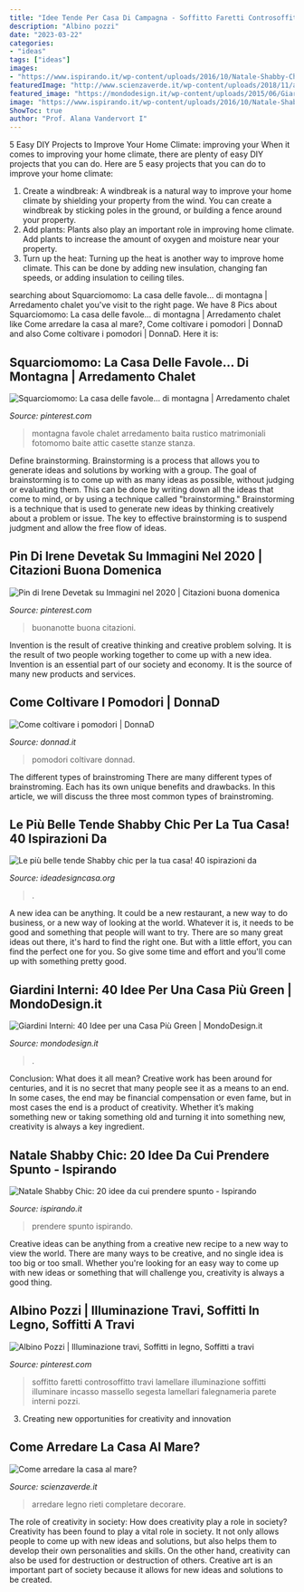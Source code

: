 ```yaml
---
title: "Idee Tende Per Casa Di Campagna - Soffitto Faretti Controsoffitto Travi Lamellare Illuminazione Soffitti Illuminare Incasso Massello Segesta Lamellari Falegnameria Parete Interni Pozzi"
description: "Albino pozzi"
date: "2023-03-22"
categories:
- "ideas"
tags: ["ideas"]
images:
- "https://www.ispirando.it/wp-content/uploads/2016/10/Natale-Shabby-Chic-Albero-di-Natale.jpg"
featuredImage: "http://www.scienzaverde.it/wp-content/uploads/2018/11/arredare-casa-al-mare.jpg"
featured_image: "https://mondodesign.it/wp-content/uploads/2015/06/Giardini-Interni-37.jpg"
image: "https://www.ispirando.it/wp-content/uploads/2016/10/Natale-Shabby-Chic-Albero-di-Natale.jpg"
ShowToc: true
author: "Prof. Alana Vandervort I"
---
```



5 Easy DIY Projects to Improve Your Home Climate: improving your
When it comes to improving your home climate, there are plenty of easy DIY projects that you can do. Here are 5 easy projects that you can do to improve your home climate: 
1. Create a windbreak: A windbreak is a natural way to improve your home climate by shielding your property from the wind. You can create a windbreak by sticking poles in the ground, or building a fence around your property. 
2. Add plants: Plants also play an important role in improving home climate. Add plants to increase the amount of oxygen and moisture near your property. 
3. Turn up the heat: Turning up the heat is another way to improve home climate. This can be done by adding new insulation, changing fan speeds, or adding insulation to ceiling tiles. 

	

		
searching about Squarciomomo: La casa delle favole... di montagna | Arredamento chalet you've visit to the right page. We have 8 Pics about Squarciomomo: La casa delle favole... di montagna | Arredamento chalet like Come arredare la casa al mare?, Come coltivare i pomodori | DonnaD and also Come coltivare i pomodori | DonnaD. Here it is:
		
    
## Squarciomomo: La Casa Delle Favole... Di Montagna | Arredamento Chalet

<img loading=lazy src="https://i.pinimg.com/originals/1a/cb/49/1acb491c596713182cedfbafa04aa3d3.jpg" onerror="this.onerror=null;this.src='https://tse1.mm.bing.net/th?id=OIP.4HOlVhg_Wf1pPzv_8J6XdgHaE6&amp;pid=15.1';" alt="Squarciomomo: La casa delle favole... di montagna | Arredamento chalet">

_Source: pinterest.com_

>montagna favole chalet arredamento baita rustico matrimoniali fotomomo baite attic casette stanze stanza. 

	

Define brainstorming.
Brainstorming is a process that allows you to generate ideas and solutions by working with a group. The goal of brainstorming is to come up with as many ideas as possible, without judging or evaluating them. This can be done by writing down all the ideas that come to mind, or by using a technique called "brainstorming." Brainstorming is a technique that is used to generate new ideas by thinking creatively about a problem or issue. The key to effective brainstorming is to suspend judgment and allow the free flow of ideas.

    
## Pin Di Irene Devetak Su Immagini Nel 2020 | Citazioni Buona Domenica

<img loading=lazy src="https://i.pinimg.com/736x/22/1a/16/221a16c215d5d2616d008cce227c3534.jpg" onerror="this.onerror=null;this.src='https://tse3.mm.bing.net/th?id=OIP.owgq1VABZ000aFcvPJHFiQHaLh&amp;pid=15.1';" alt="Pin di Irene Devetak su Immagini nel 2020 | Citazioni buona domenica">

_Source: pinterest.com_

>buonanotte buona citazioni. 

	

Invention is the result of creative thinking and creative problem solving. It is the result of two people working together to come up with a new idea. Invention is an essential part of our society and economy. It is the source of many new products and services.

    
## Come Coltivare I Pomodori | DonnaD

<img loading=lazy src="http://www.donnad.it/sites/default/files/styles/foglia_569x321/public/201522/come-coltivare-i-pomodori-in-casa.jpg?itok=vlfJgOqP" onerror="this.onerror=null;this.src='https://tse2.mm.bing.net/th?id=OIP.rE5Y8N1y_lWZpKCLut6zSwHaK8&amp;pid=15.1';" alt="Come coltivare i pomodori | DonnaD">

_Source: donnad.it_

>pomodori coltivare donnad. 

	

The different types of brainstroming
There are many different types of brainstroming. Each has its own unique benefits and drawbacks. In this article, we will discuss the three most common types of brainstroming.

    
## Le Più Belle Tende Shabby Chic Per La Tua Casa! 40 Ispirazioni Da

<img loading=lazy src="https://www.ideadesigncasa.org/wp-content/uploads/2019/11/tende-shabby-chic-casa-7.jpg" onerror="this.onerror=null;this.src='https://tse2.mm.bing.net/th?id=OIP.QInrEK51dknx68xo8pKkugHaHa&amp;pid=15.1';" alt="Le più belle tende Shabby chic per la tua casa! 40 ispirazioni da">

_Source: ideadesigncasa.org_

>. 

	

A new idea can be anything. It could be a new restaurant, a new way to do business, or a new way of looking at the world. Whatever it is, it needs to be good and something that people will want to try. There are so many great ideas out there, it's hard to find the right one. But with a little effort, you can find the perfect one for you. So give some time and effort and you'll come up with something pretty good.

    
## Giardini Interni: 40 Idee Per Una Casa Più Green | MondoDesign.it

<img loading=lazy src="https://mondodesign.it/wp-content/uploads/2015/06/Giardini-Interni-37.jpg" onerror="this.onerror=null;this.src='https://tse2.mm.bing.net/th?id=OIP.lJIGpICvmZrDKBErRpfX0AHaLP&amp;pid=15.1';" alt="Giardini Interni: 40 Idee per una Casa Più Green | MondoDesign.it">

_Source: mondodesign.it_

>. 

	

Conclusion: What does it all mean?
Creative work has been around for centuries, and it is no secret that many people see it as a means to an end. In some cases, the end may be financial compensation or even fame, but in most cases the end is a product of creativity. Whether it’s making something new or taking something old and turning it into something new, creativity is always a key ingredient.

    
## Natale Shabby Chic: 20 Idee Da Cui Prendere Spunto - Ispirando

<img loading=lazy src="https://www.ispirando.it/wp-content/uploads/2016/10/Natale-Shabby-Chic-Albero-di-Natale.jpg" onerror="this.onerror=null;this.src='https://tse2.mm.bing.net/th?id=OIP.CD5qij_Iq8A2Vd5NDOp7cwHaJ4&amp;pid=15.1';" alt="Natale Shabby Chic: 20 idee da cui prendere spunto - Ispirando">

_Source: ispirando.it_

>prendere spunto ispirando. 

	

Creative ideas can be anything from a creative new recipe to a new way to view the world. There are many ways to be creative, and no single idea is too big or too small. Whether you're looking for an easy way to come up with new ideas or something that will challenge you, creativity is always a good thing.

    
## Albino Pozzi | Illuminazione Travi, Soffitti In Legno, Soffitti A Travi

<img loading=lazy src="https://i.pinimg.com/736x/fd/19/94/fd19946968a6dfc400ed524c3f24451f--timber-ceiling-cabin-ideas.jpg" onerror="this.onerror=null;this.src='https://tse3.mm.bing.net/th?id=OIP.Wuc-ioCiM7lHmmejxWuO6AHaE7&amp;pid=15.1';" alt="Albino Pozzi | Illuminazione travi, Soffitti in legno, Soffitti a travi">

_Source: pinterest.com_

>soffitto faretti controsoffitto travi lamellare illuminazione soffitti illuminare incasso massello segesta lamellari falegnameria parete interni pozzi. 

	

3. Creating new opportunities for creativity and innovation 

    
## Come Arredare La Casa Al Mare?

<img loading=lazy src="http://www.scienzaverde.it/wp-content/uploads/2018/11/arredare-casa-al-mare.jpg" onerror="this.onerror=null;this.src='https://tse4.mm.bing.net/th?id=OIP.oi9z3PWgACwL-p_h7BhssQHaDt&amp;pid=15.1';" alt="Come arredare la casa al mare?">

_Source: scienzaverde.it_

>arredare legno rieti completare decorare. 

	

The role of creativity in society: How does creativity play a role in society?
Creativity has been found to play a vital role in society. It not only allows people to come up with new ideas and solutions, but also helps them to develop their own personalities and skills. On the other hand, creativity can also be used for destruction or destruction of others. Creative art is an important part of society because it allows for new ideas and solutions to be created.

